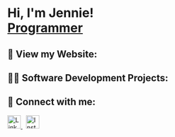 <h1>Hi, I'm Jennie! <br/><a href="https://github.com/jenniezhou1">Programmer</a></h1>

<h2> 💌 View my Website:</h2>

<h2>👨‍💻 Software Development Projects:</h2>

<h2> 🤳 Connect with me:</h2>

<a href="https://www.linkedin.com/in/jennie-zhou-12951a2b7" target="_blank">
  <img src="https://cdn.jsdelivr.net/npm/simple-icons@v3/icons/linkedin.svg" alt="LinkedIn" width="30px" />
</a>
&nbsp;
<a href="https://www.instagram.com/jenniezhou/" target="_blank">
  <img src="https://cdn.jsdelivr.net/npm/simple-icons@v3/icons/instagram.svg" alt="Instagram" width="30px" />
</a>

